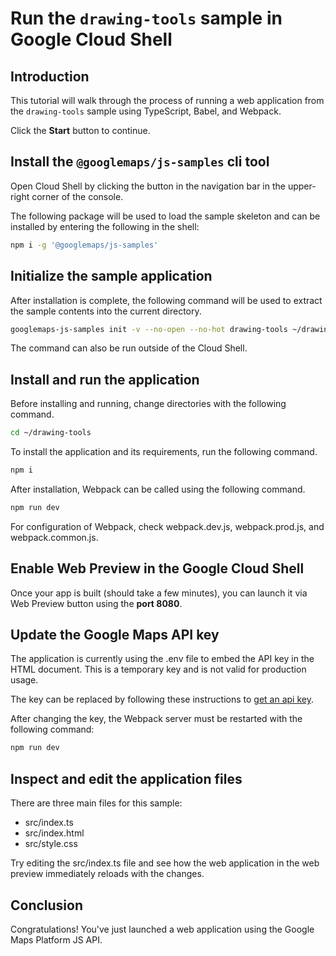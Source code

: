 # Run the `drawing-tools` sample in Google Cloud Shell

<walkthrough-tutorial-duration duration="10"/>

## Introduction

This tutorial will walk through the process of running a web application from
the `drawing-tools` sample using TypeScript, Babel, and Webpack.

Click the **Start** button to continue.

## Install the `@googlemaps/js-samples` cli tool

Open Cloud Shell by clicking the
<walkthrough-cloud-shell-icon></walkthrough-cloud-shell-icon> button in the
navigation bar in the upper-right corner of the console.

The following package will be used to load the sample skeleton and can be
installed by entering the following in the shell:

```bash
npm i -g '@googlemaps/js-samples'
```

## Initialize the sample application

After installation is complete, the following command will be used to extract
the sample contents into the current directory.

```bash
googlemaps-js-samples init -v --no-open --no-hot drawing-tools ~/drawing-tools
```

The command can also be run outside of the Cloud Shell.

## Install and run the application

Before installing and running, change directories with the following command.

```bash
cd ~/drawing-tools
```

To install the application and its requirements, run the following command.

```bash
npm i
```

After installation, Webpack can be called using the following command.

```bash
npm run dev
```

For configuration of Webpack, check
<walkthrough-editor-open-file filePath="~/drawing-tools/webpack.dev.js">webpack.dev.js</walkthrough-editor-open-file>,
<walkthrough-editor-open-file filePath="~/drawing-tools/webpack.prod.js">webpack.prod.js</walkthrough-editor-open-file>,
and
<walkthrough-editor-open-file filePath="~/drawing-tools/webpack.common.js">webpack.common.js</walkthrough-editor-open-file>.

## Enable Web Preview in the Google Cloud Shell

Once your app is built (should take a few minutes), you can launch it via
<walkthrough-spotlight-pointer target="cloudshell" spotlightId="devshell-web-preview-button">Web
Preview button</walkthrough-spotlight-pointer> using the **port 8080**.

## Update the Google Maps API key

The application is currently using the
<walkthrough-editor-open-file filePath="~/drawing-tools/.env">.env</walkthrough-editor-open-file>
file to embed the API key in the HTML document. This is a temporary key and is
not valid for production usage.

The key can be replaced by following these instructions to
[get an api key](https://developers.google.com/maps/documentation/javascript/get-api-key).

After changing the key, the Webpack server must be restarted with the following
command:

```bash
npm run dev
```

## Inspect and edit the application files

There are three main files for this sample:

*   <walkthrough-editor-open-file filePath="~/drawing-tools/src/index.ts">src/index.ts</walkthrough-editor-open-file>
*   <walkthrough-editor-open-file filePath="~/drawing-tools/src/index.html">src/index.html</walkthrough-editor-open-file>
*   <walkthrough-editor-open-file filePath="~/drawing-tools/src/style.css">src/style.css</walkthrough-editor-open-file>

Try editing the <walkthrough-editor-open-file filePath="~/drawing-tools/src/index.ts">src/index.ts</walkthrough-editor-open-file> file and see how the web application in the web preview immediately reloads with the changes.

## Conclusion

<walkthrough-conclusion-trophy></walkthrough-conclusion-trophy>

Congratulations! You've just launched a web application using the Google Maps
Platform JS API.
